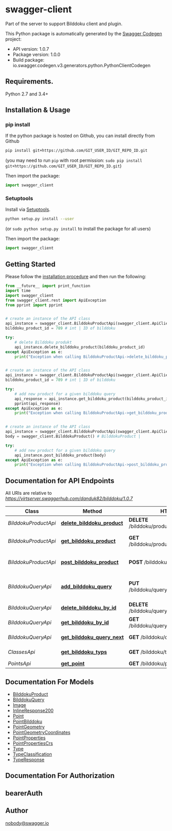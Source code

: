 # swagger-client

Part of the server to support Bilddoku client and plugin.

This Python package is automatically generated by the [Swagger Codegen](https://github.com/swagger-api/swagger-codegen) project:

- API version: 1.0.7
- Package version: 1.0.0
- Build package: io.swagger.codegen.v3.generators.python.PythonClientCodegen

## Requirements.

Python 2.7 and 3.4+

## Installation & Usage

### pip install

If the python package is hosted on Github, you can install directly from Github

```sh
pip install git+https://github.com/GIT_USER_ID/GIT_REPO_ID.git
```

(you may need to run `pip` with root permission: `sudo pip install git+https://github.com/GIT_USER_ID/GIT_REPO_ID.git`)

Then import the package:

```python
import swagger_client
```

### Setuptools

Install via [Setuptools](http://pypi.python.org/pypi/setuptools).

```sh
python setup.py install --user
```

(or `sudo python setup.py install` to install the package for all users)

Then import the package:

```python
import swagger_client
```

## Getting Started

Please follow the [installation procedure](#installation--usage) and then run the following:

```python
from __future__ import print_function
import time
import swagger_client
from swagger_client.rest import ApiException
from pprint import pprint


# create an instance of the API class
api_instance = swagger_client.BilddokuProductApi(swagger_client.ApiClient(configuration))
bilddoku_product_id = 789 # int | ID of bilddoku

try:
    # delete Bilddoku produkt
    api_instance.delete_bilddoku_product(bilddoku_product_id)
except ApiException as e:
    print("Exception when calling BilddokuProductApi->delete_bilddoku_product: %s\n" % e)


# create an instance of the API class
api_instance = swagger_client.BilddokuProductApi(swagger_client.ApiClient(configuration))
bilddoku_product_id = 789 # int | ID of bilddoku

try:
    # add new product for a given bilddoku query
    api_response = api_instance.get_bilddoku_product(bilddoku_product_id)
    pprint(api_response)
except ApiException as e:
    print("Exception when calling BilddokuProductApi->get_bilddoku_product: %s\n" % e)


# create an instance of the API class
api_instance = swagger_client.BilddokuProductApi(swagger_client.ApiClient(configuration))
body = swagger_client.BilddokuProduct() # BilddokuProduct |

try:
    # add new product for a given bilddoku query
    api_instance.post_bilddoku_product(body)
except ApiException as e:
    print("Exception when calling BilddokuProductApi->post_bilddoku_product: %s\n" % e)
```

## Documentation for API Endpoints

All URIs are relative to *https://virtserver.swaggerhub.com/danduk82/bilddoku/1.0.7*

| Class                | Method                                                                            | HTTP request                                       | Description                                        |
| -------------------- | --------------------------------------------------------------------------------- | -------------------------------------------------- | -------------------------------------------------- |
| _BilddokuProductApi_ | [**delete_bilddoku_product**](docs/BilddokuProductApi.md#delete_bilddoku_product) | **DELETE** /bilddoku/product/{bilddoku_product_id} | delete Bilddoku produkt                            |
| _BilddokuProductApi_ | [**get_bilddoku_product**](docs/BilddokuProductApi.md#get_bilddoku_product)       | **GET** /bilddoku/product/{bilddoku_product_id}    | add new product for a given bilddoku query         |
| _BilddokuProductApi_ | [**post_bilddoku_product**](docs/BilddokuProductApi.md#post_bilddoku_product)     | **POST** /bilddoku/product/                        | add new product for a given bilddoku query         |
| _BilddokuQueryApi_   | [**add_bilddoku_query**](docs/BilddokuQueryApi.md#add_bilddoku_query)             | **PUT** /bilddoku/query/{bilddoku_query_id}        | Add a new bilddoku query or update an existing one |
| _BilddokuQueryApi_   | [**delete_bilddoku_by_id**](docs/BilddokuQueryApi.md#delete_bilddoku_by_id)       | **DELETE** /bilddoku/query/{bilddoku_query_id}     | delete Bilddoku for given point                    |
| _BilddokuQueryApi_   | [**get_bilddoku_by_id**](docs/BilddokuQueryApi.md#get_bilddoku_by_id)             | **GET** /bilddoku/query/{bilddoku_query_id}        | get Bilddoku for given point                       |
| _BilddokuQueryApi_   | [**get_bilddoku_query_next**](docs/BilddokuQueryApi.md#get_bilddoku_query_next)   | **GET** /bilddoku/query/next                       | Get next bilddoku_query_id                         |
| _ClassesApi_         | [**get_bilddoku_typs**](docs/ClassesApi.md#get_bilddoku_typs)                     | **GET** /bilddoku/types                            | Get list of bilddoku typs                          |
| _PointsApi_          | [**get_point**](docs/PointsApi.md#get_point)                                      | **GET** /bilddoku/points/{point_id}                | get point                                          |

## Documentation For Models

- [BilddokuProduct](docs/BilddokuProduct.md)
- [BilddokuQuery](docs/BilddokuQuery.md)
- [Image](docs/Image.md)
- [InlineResponse200](docs/InlineResponse200.md)
- [Point](docs/Point.md)
- [PointBilddoku](docs/PointBilddoku.md)
- [PointGeometry](docs/PointGeometry.md)
- [PointGeometryCoordinates](docs/PointGeometryCoordinates.md)
- [PointProperties](docs/PointProperties.md)
- [PointPropertiesCrs](docs/PointPropertiesCrs.md)
- [Type](docs/Type.md)
- [TypeClassification](docs/TypeClassification.md)
- [TypeResponse](docs/TypeResponse.md)

## Documentation For Authorization

## bearerAuth

## Author

nobody@swagger.io
